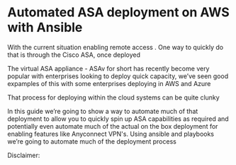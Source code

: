 # Automated ASA deployment on AWS with Ansible 

With the current situation enabling remote access . One way to quickly do that is through the Cisco ASA, once deployed

The virtual ASA appliance - ASAv for short has recently become very popular with enterprises looking to deploy quick capacity, we’ve seen good expamples of this with some enterprises deploying in AWS and Azure

That process for deploying within the cloud systems can be quite clunky

In this guide we’re going to show a way to automate much of that deployment to allow you to quickly spin up ASA capabilities as required and potentially even automate much of the actual on the box deployment for enabling features like Anyconnect VPN's. Using ansible and playbooks we’re going to automate much of the deployment process

Disclaimer: 
